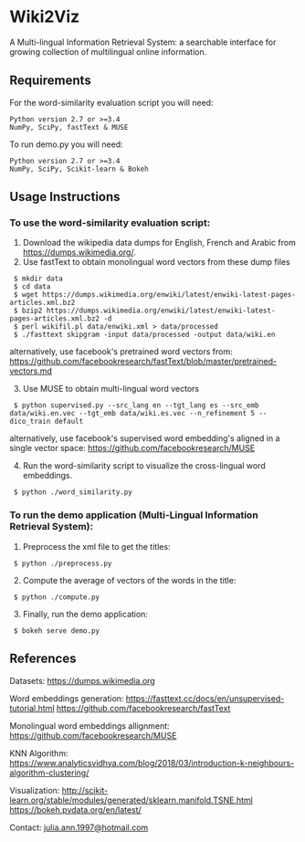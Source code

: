 # Wiki2Viz

 A Multi-lingual Information Retrieval System: a searchable interface for growing collection of multilingual online information.
 
 ## Requirements
 
 For the word-similarity evaluation script you will need:

    Python version 2.7 or >=3.4
    NumPy, SciPy, fastText & MUSE

To run demo.py you will need:

    Python version 2.7 or >=3.4
    NumPy, SciPy, Scikit-learn & Bokeh
    
   
## Usage Instructions

### To use the word-similarity evaluation script:

   1. Download the wikipedia data dumps for English, French and Arabic from https://dumps.wikimedia.org/.
   2. Use fastText to obtain monolingual word vectors from these dump files 
   
     $ mkdir data
     $ cd data
     $ wget https://dumps.wikimedia.org/enwiki/latest/enwiki-latest-pages-articles.xml.bz2
     $ bzip2 https://dumps.wikimedia.org/enwiki/latest/enwiki-latest-pages-articles.xml.bz2 -d
     $ perl wikifil.pl data/enwiki.xml > data/processed
     $ ./fasttext skipgram -input data/processed -output data/wiki.en
     
   alternatively, use facebook's pretrained word vectors from: https://github.com/facebookresearch/fastText/blob/master/pretrained-vectors.md

   3. Use MUSE to obtain multi-lingual word vectors 
   
     $ python supervised.py --src_lang en --tgt_lang es --src_emb data/wiki.en.vec --tgt_emb data/wiki.es.vec --n_refinement 5 --dico_train default
     
   alternatively, use facebook's supervised word embedding's aligned in a single vector space: https://github.com/facebookresearch/MUSE
     
   4. Run the word-similarity script to visualize the cross-lingual word embeddings.
       
     $ python ./word_similarity.py
     
     
     
 ### To run the demo application (Multi-Lingual Information Retrieval System):
 
   1. Preprocess the xml file to get the titles:
   
     $ python ./preprocess.py
     
   2. Compute the average of vectors of the words in the title:
    
     $ python ./compute.py
     
   3. Finally, run the demo application:
   
     $ bokeh serve demo.py
     
     
## References
  
   Datasets: https://dumps.wikimedia.org

   Word embeddings generation: https://fasttext.cc/docs/en/unsupervised-tutorial.html
                              https://github.com/facebookresearch/fastText

   Monolingual word embeddings allignment: https://github.com/facebookresearch/MUSE

   KNN Algorithm: https://www.analyticsvidhya.com/blog/2018/03/introduction-k-neighbours-algorithm-clustering/

   Visualization:
                 http://scikit-learn.org/stable/modules/generated/sklearn.manifold.TSNE.html
                 https://bokeh.pydata.org/en/latest/
                 
                 
Contact: julia.ann.1997@hotmail.com               
 
  
    
 
